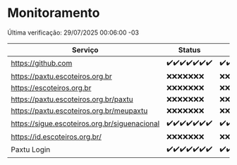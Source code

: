 # Monitoramento

Última verificação: 29/07/2025 00:06:00 -03

|Serviço|Status|Últimas 24h|
|---|---|---|
|https://github.com|<span title="2025-07-22: OK=23">✔️</span><span title="2025-07-23: OK=23">✔️</span><span title="2025-07-24: OK=23">✔️</span><span title="2025-07-25: OK=23">✔️</span><span title="2025-07-26: OK=23">✔️</span><span title="2025-07-27: OK=22">✔️</span><span title="2025-07-28: OK=2">✔️</span>|<span title="28/07/2025 01:36:00 -03 : 200">✔️</span><span title="28/07/2025 02:20:00 -03 : 200">✔️</span><span title="28/07/2025 03:18:00 -03 : 200">✔️</span><span title="28/07/2025 04:17:00 -03 : 200">✔️</span><span title="28/07/2025 05:16:00 -03 : 200">✔️</span><span title="28/07/2025 06:17:00 -03 : 200">✔️</span><span title="28/07/2025 07:12:00 -03 : 200">✔️</span><span title="28/07/2025 08:09:00 -03 : 200">✔️</span><span title="28/07/2025 09:20:00 -03 : 200">✔️</span><span title="28/07/2025 10:32:00 -03 : 200">✔️</span><span title="28/07/2025 11:13:00 -03 : 200">✔️</span><span title="28/07/2025 12:11:00 -03 : 200">✔️</span><span title="28/07/2025 13:13:00 -03 : 200">✔️</span><span title="28/07/2025 14:13:00 -03 : 200">✔️</span><span title="28/07/2025 15:14:00 -03 : 200">✔️</span><span title="28/07/2025 16:11:00 -03 : 200">✔️</span><span title="28/07/2025 17:11:00 -03 : 200">✔️</span><span title="28/07/2025 18:09:00 -03 : 200">✔️</span><span title="28/07/2025 19:10:00 -03 : 200">✔️</span><span title="28/07/2025 20:10:00 -03 : 200">✔️</span><span title="28/07/2025 21:58:00 -03 : 200">✔️</span><span title="29/07/2025 00:06:00 -03 : 200">✔️</span>|
|https://paxtu.escoteiros.org.br|<span title="2025-07-22: Falhas=23">❌</span><span title="2025-07-23: Falhas=23">❌</span><span title="2025-07-24: Falhas=23">❌</span><span title="2025-07-25: Falhas=23">❌</span><span title="2025-07-26: Falhas=23">❌</span><span title="2025-07-27: Falhas=22">❌</span><span title="2025-07-28: Falhas=2">❌</span>|<span title="28/07/2025 01:36:00 -03 : 403">❌</span><span title="28/07/2025 02:20:00 -03 : 403">❌</span><span title="28/07/2025 03:18:00 -03 : 403">❌</span><span title="28/07/2025 04:17:00 -03 : 403">❌</span><span title="28/07/2025 05:16:00 -03 : 403">❌</span><span title="28/07/2025 06:17:00 -03 : 403">❌</span><span title="28/07/2025 07:12:00 -03 : 403">❌</span><span title="28/07/2025 08:09:00 -03 : 403">❌</span><span title="28/07/2025 09:20:00 -03 : 403">❌</span><span title="28/07/2025 10:32:00 -03 : 403">❌</span><span title="28/07/2025 11:13:00 -03 : 403">❌</span><span title="28/07/2025 12:11:00 -03 : 403">❌</span><span title="28/07/2025 13:13:00 -03 : 403">❌</span><span title="28/07/2025 14:13:00 -03 : 403">❌</span><span title="28/07/2025 15:14:00 -03 : 403">❌</span><span title="28/07/2025 16:11:00 -03 : 403">❌</span><span title="28/07/2025 17:11:00 -03 : 403">❌</span><span title="28/07/2025 18:09:00 -03 : 403">❌</span><span title="28/07/2025 19:10:00 -03 : 403">❌</span><span title="28/07/2025 20:10:00 -03 : 403">❌</span><span title="28/07/2025 21:58:00 -03 : 403">❌</span><span title="29/07/2025 00:06:00 -03 : 403">❌</span>|
|https://escoteiros.org.br|<span title="2025-07-22: Falhas=23">❌</span><span title="2025-07-23: Falhas=23">❌</span><span title="2025-07-24: Falhas=23">❌</span><span title="2025-07-25: Falhas=23">❌</span><span title="2025-07-26: Falhas=23">❌</span><span title="2025-07-27: Falhas=22">❌</span><span title="2025-07-28: Falhas=2">❌</span>|<span title="28/07/2025 01:36:00 -03 : 403">❌</span><span title="28/07/2025 02:20:00 -03 : 403">❌</span><span title="28/07/2025 03:18:00 -03 : 403">❌</span><span title="28/07/2025 04:17:00 -03 : 403">❌</span><span title="28/07/2025 05:16:00 -03 : 403">❌</span><span title="28/07/2025 06:17:00 -03 : 403">❌</span><span title="28/07/2025 07:12:00 -03 : 403">❌</span><span title="28/07/2025 08:09:00 -03 : 403">❌</span><span title="28/07/2025 09:20:00 -03 : 403">❌</span><span title="28/07/2025 10:32:00 -03 : 403">❌</span><span title="28/07/2025 11:13:00 -03 : 403">❌</span><span title="28/07/2025 12:11:00 -03 : 403">❌</span><span title="28/07/2025 13:13:00 -03 : 403">❌</span><span title="28/07/2025 14:13:00 -03 : 403">❌</span><span title="28/07/2025 15:14:00 -03 : 403">❌</span><span title="28/07/2025 16:11:00 -03 : 403">❌</span><span title="28/07/2025 17:11:00 -03 : 403">❌</span><span title="28/07/2025 18:09:00 -03 : 403">❌</span><span title="28/07/2025 19:10:00 -03 : 403">❌</span><span title="28/07/2025 20:10:00 -03 : 403">❌</span><span title="28/07/2025 21:58:00 -03 : 403">❌</span><span title="29/07/2025 00:06:00 -03 : 403">❌</span>|
|https://paxtu.escoteiros.org.br/paxtu|<span title="2025-07-22: Falhas=23">❌</span><span title="2025-07-23: Falhas=23">❌</span><span title="2025-07-24: Falhas=23">❌</span><span title="2025-07-25: Falhas=23">❌</span><span title="2025-07-26: Falhas=23">❌</span><span title="2025-07-27: Falhas=22">❌</span><span title="2025-07-28: Falhas=2">❌</span>|<span title="28/07/2025 01:36:00 -03 : 403">❌</span><span title="28/07/2025 02:20:00 -03 : 403">❌</span><span title="28/07/2025 03:18:00 -03 : 403">❌</span><span title="28/07/2025 04:17:00 -03 : 403">❌</span><span title="28/07/2025 05:16:00 -03 : 403">❌</span><span title="28/07/2025 06:17:00 -03 : 403">❌</span><span title="28/07/2025 07:12:00 -03 : 403">❌</span><span title="28/07/2025 08:09:00 -03 : 403">❌</span><span title="28/07/2025 09:20:00 -03 : 403">❌</span><span title="28/07/2025 10:32:00 -03 : 403">❌</span><span title="28/07/2025 11:13:00 -03 : 403">❌</span><span title="28/07/2025 12:11:00 -03 : 403">❌</span><span title="28/07/2025 13:13:00 -03 : 403">❌</span><span title="28/07/2025 14:13:00 -03 : 403">❌</span><span title="28/07/2025 15:14:00 -03 : 403">❌</span><span title="28/07/2025 16:11:00 -03 : 403">❌</span><span title="28/07/2025 17:11:00 -03 : 403">❌</span><span title="28/07/2025 18:09:00 -03 : 403">❌</span><span title="28/07/2025 19:10:00 -03 : 403">❌</span><span title="28/07/2025 20:10:00 -03 : 403">❌</span><span title="28/07/2025 21:58:00 -03 : 403">❌</span><span title="29/07/2025 00:06:00 -03 : 403">❌</span>|
|https://paxtu.escoteiros.org.br/meupaxtu|<span title="2025-07-22: Falhas=23">❌</span><span title="2025-07-23: Falhas=23">❌</span><span title="2025-07-24: Falhas=23">❌</span><span title="2025-07-25: Falhas=23">❌</span><span title="2025-07-26: Falhas=23">❌</span><span title="2025-07-27: Falhas=22">❌</span><span title="2025-07-28: Falhas=2">❌</span>|<span title="28/07/2025 01:36:00 -03 : 403">❌</span><span title="28/07/2025 02:20:00 -03 : 403">❌</span><span title="28/07/2025 03:18:00 -03 : 403">❌</span><span title="28/07/2025 04:17:00 -03 : 403">❌</span><span title="28/07/2025 05:16:00 -03 : 403">❌</span><span title="28/07/2025 06:17:00 -03 : 403">❌</span><span title="28/07/2025 07:12:00 -03 : 403">❌</span><span title="28/07/2025 08:09:00 -03 : 403">❌</span><span title="28/07/2025 09:20:00 -03 : 403">❌</span><span title="28/07/2025 10:32:00 -03 : 403">❌</span><span title="28/07/2025 11:13:00 -03 : 403">❌</span><span title="28/07/2025 12:11:00 -03 : 403">❌</span><span title="28/07/2025 13:13:00 -03 : 403">❌</span><span title="28/07/2025 14:13:00 -03 : 403">❌</span><span title="28/07/2025 15:14:00 -03 : 403">❌</span><span title="28/07/2025 16:11:00 -03 : 403">❌</span><span title="28/07/2025 17:11:00 -03 : 403">❌</span><span title="28/07/2025 18:09:00 -03 : 403">❌</span><span title="28/07/2025 19:10:00 -03 : 403">❌</span><span title="28/07/2025 20:10:00 -03 : 403">❌</span><span title="28/07/2025 21:58:00 -03 : 403">❌</span><span title="29/07/2025 00:06:00 -03 : 403">❌</span>|
|https://sigue.escoteiros.org.br/siguenacional|<span title="2025-07-22: OK=23">✔️</span><span title="2025-07-23: OK=23">✔️</span><span title="2025-07-24: OK=23">✔️</span><span title="2025-07-25: OK=23">✔️</span><span title="2025-07-26: OK=23">✔️</span><span title="2025-07-27: OK=22">✔️</span><span title="2025-07-28: OK=2">✔️</span>|<span title="28/07/2025 01:36:00 -03 : 200">✔️</span><span title="28/07/2025 02:20:00 -03 : 200">✔️</span><span title="28/07/2025 03:18:00 -03 : 200">✔️</span><span title="28/07/2025 04:17:00 -03 : 200">✔️</span><span title="28/07/2025 05:16:00 -03 : 200">✔️</span><span title="28/07/2025 06:17:00 -03 : 200">✔️</span><span title="28/07/2025 07:12:00 -03 : 200">✔️</span><span title="28/07/2025 08:09:00 -03 : 200">✔️</span><span title="28/07/2025 09:20:00 -03 : 200">✔️</span><span title="28/07/2025 10:32:00 -03 : 200">✔️</span><span title="28/07/2025 11:13:00 -03 : 200">✔️</span><span title="28/07/2025 12:11:00 -03 : 200">✔️</span><span title="28/07/2025 13:13:00 -03 : 200">✔️</span><span title="28/07/2025 14:13:00 -03 : 200">✔️</span><span title="28/07/2025 15:14:00 -03 : 200">✔️</span><span title="28/07/2025 16:11:00 -03 : 200">✔️</span><span title="28/07/2025 17:11:00 -03 : 200">✔️</span><span title="28/07/2025 18:09:00 -03 : 200">✔️</span><span title="28/07/2025 19:10:00 -03 : 200">✔️</span><span title="28/07/2025 20:10:00 -03 : 200">✔️</span><span title="28/07/2025 21:58:00 -03 : 200">✔️</span><span title="29/07/2025 00:06:00 -03 : 200">✔️</span>|
|https://id.escoteiros.org.br/|<span title="2025-07-22: Falhas=23">❌</span><span title="2025-07-23: Falhas=23">❌</span><span title="2025-07-24: Falhas=23">❌</span><span title="2025-07-25: Falhas=23">❌</span><span title="2025-07-26: Falhas=23">❌</span><span title="2025-07-27: Falhas=22">❌</span><span title="2025-07-28: Falhas=2">❌</span>|<span title="28/07/2025 01:36:00 -03 : 403">❌</span><span title="28/07/2025 02:20:00 -03 : 403">❌</span><span title="28/07/2025 03:18:00 -03 : 403">❌</span><span title="28/07/2025 04:17:00 -03 : 403">❌</span><span title="28/07/2025 05:16:00 -03 : 403">❌</span><span title="28/07/2025 06:17:00 -03 : 403">❌</span><span title="28/07/2025 07:12:00 -03 : 403">❌</span><span title="28/07/2025 08:09:00 -03 : 403">❌</span><span title="28/07/2025 09:20:00 -03 : 403">❌</span><span title="28/07/2025 10:32:00 -03 : 403">❌</span><span title="28/07/2025 11:13:00 -03 : 403">❌</span><span title="28/07/2025 12:11:00 -03 : 403">❌</span><span title="28/07/2025 13:13:00 -03 : 403">❌</span><span title="28/07/2025 14:13:00 -03 : 403">❌</span><span title="28/07/2025 15:14:00 -03 : 403">❌</span><span title="28/07/2025 16:11:00 -03 : 403">❌</span><span title="28/07/2025 17:11:00 -03 : 403">❌</span><span title="28/07/2025 18:09:00 -03 : 403">❌</span><span title="28/07/2025 19:10:00 -03 : 403">❌</span><span title="28/07/2025 20:10:00 -03 : 403">❌</span><span title="28/07/2025 21:58:00 -03 : 403">❌</span><span title="29/07/2025 00:06:00 -03 : 403">❌</span>|
|Paxtu Login|<span title="2025-07-22: OK=23">✔️</span><span title="2025-07-23: OK=23">✔️</span><span title="2025-07-24: OK=23">✔️</span><span title="2025-07-25: OK=23">✔️</span><span title="2025-07-26: OK=23">✔️</span><span title="2025-07-27: OK=22">✔️</span><span title="2025-07-28: OK=2">✔️</span>|<span title="28/07/2025 01:36:00 -03 : 200">✔️</span><span title="28/07/2025 02:20:00 -03 : 200">✔️</span><span title="28/07/2025 03:18:00 -03 : 200">✔️</span><span title="28/07/2025 04:17:00 -03 : 200">✔️</span><span title="28/07/2025 05:16:00 -03 : 200">✔️</span><span title="28/07/2025 06:17:00 -03 : 200">✔️</span><span title="28/07/2025 07:12:00 -03 : 200">✔️</span><span title="28/07/2025 08:09:00 -03 : 200">✔️</span><span title="28/07/2025 09:20:00 -03 : 200">✔️</span><span title="28/07/2025 10:32:00 -03 : 200">✔️</span><span title="28/07/2025 11:13:00 -03 : 200">✔️</span><span title="28/07/2025 12:12:00 -03 : 200">✔️</span><span title="28/07/2025 13:13:00 -03 : 200">✔️</span><span title="28/07/2025 14:13:00 -03 : 200">✔️</span><span title="28/07/2025 15:14:00 -03 : 200">✔️</span><span title="28/07/2025 16:11:00 -03 : 200">✔️</span><span title="28/07/2025 17:11:00 -03 : 200">✔️</span><span title="28/07/2025 18:09:00 -03 : 200">✔️</span><span title="28/07/2025 19:10:00 -03 : 200">✔️</span><span title="28/07/2025 20:10:00 -03 : 200">✔️</span><span title="28/07/2025 21:58:00 -03 : 200">✔️</span><span title="29/07/2025 00:06:00 -03 : 200">✔️</span>|
